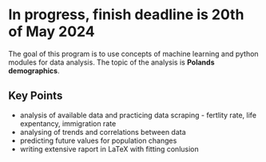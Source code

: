 # In progress, finish deadline is 20th of May 2024
The goal of this program is to use concepts of machine learning and python modules for data analysis. The topic of the analysis is **Polands demographics**.
## Key Points 
* analysis of available data and practicing data scraping - fertlity rate, life expentancy, immigration rate
* analysing of trends and correlations between data
* predicting future values for population changes 
* writing extensive raport in LaTeX with fitting conlusion
